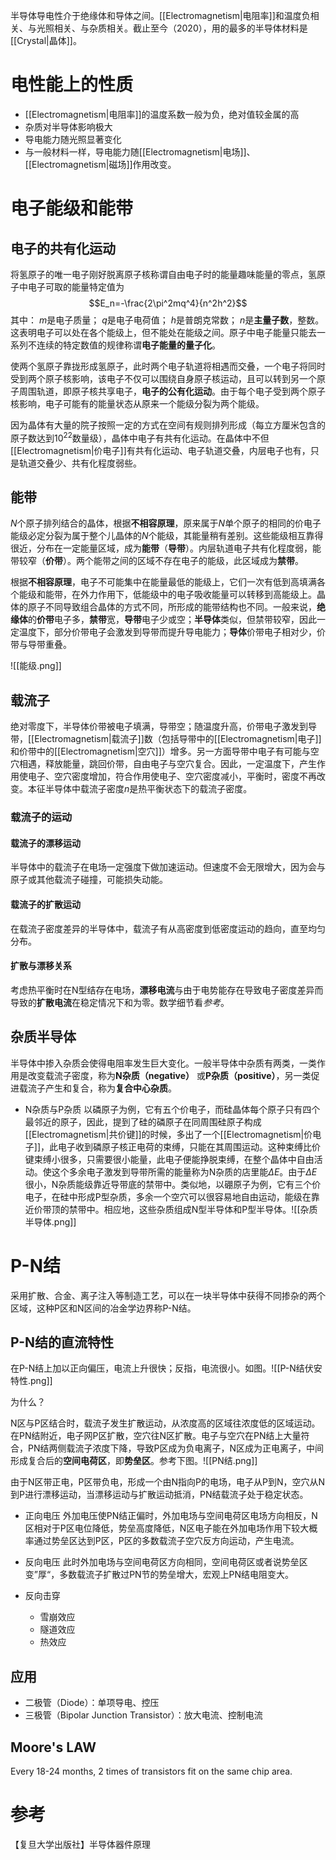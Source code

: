 半导体导电性介于绝缘体和导体之间。[[Electromagnetism|电阻率]]和温度负相关、与光照相关、与杂质相关。截止至今（2020），用的最多的半导体材料是[[Crystal|晶体]]。

# 电性能上的性质
-	[[Electromagnetism|电阻率]]的温度系数一般为负，绝对值较金属的高
-	杂质对半导体影响极大
-	导电能力随光照显著变化
-	与一般材料一样，导电能力随[[Electromagnetism|电场]]、[[Electromagnetism|磁场]]作用改变。

# 电子能级和能带
## 电子的共有化运动
将氢原子的唯一电子刚好脱离原子核称谓自由电子时的能量趣味能量的零点，氢原子中电子可取的能量特定值为
$$E_n=-\frac{2\pi^2mq^4}{n^2h^2}$$
其中：
$m$是电子质量；
$q$是电子电荷值；
$h$是普朗克常数；
$n$是**主量子数**，整数。
这表明电子可以处在各个能级上，但不能处在能级之间。原子中电子能量只能去一系列不连续的特定数值的规律称谓**电子能量的量子化**。

使两个氢原子靠拢形成氢原子，此时两个电子轨道将相遇而交叠，一个电子将同时受到两个原子核影响，该电子不仅可以围绕自身原子核运动，且可以转到另一个原子周围轨道，即原子核共享电子，**电子的公有化运动**。由于每个电子受到两个原子核影响，电子可能有的能量状态从原来一个能级分裂为两个能级。

因为晶体有大量的院子按照一定的方式在空间有规则排列形成（每立方厘米包含的原子数达到$10^{22}$数量级），晶体中电子有共有化运动。在晶体中不但[[Electromagnetism|价电子]]有共有化运动、电子轨道交叠，内层电子也有，只是轨道交叠少、共有化程度弱些。

## 能带
$N$个原子排列结合的晶体，根据**不相容原理**，原来属于$N$单个原子的相同的价电子能级必定分裂为属于整个儿晶体的$N$个能级，其能量稍有差别。这些能级相互靠得很近，分布在一定能量区域，成为**能带**（**导带**）。内层轨道电子共有化程度弱，能带较窄（**价带**）。两个能带之间的区域不存在电子的能级，此区域成为**禁带**。

根据**不相容原理**，电子不可能集中在能量最低的能级上，它们一次有低到高填满各个能级和能带，在外力作用下，低能级中的电子吸收能量可以转移到高能级上。晶体的原子不同导致组合晶体的方式不同，所形成的能带结构也不同。一般来说，**绝缘体**的**价带**电子多，**禁带**宽，**导带**电子少或空；**半导体**类似，但禁带较窄，因此一定温度下，部分价带电子会激发到导带而提升导电能力；**导体**价带电子相对少，价带与导带重叠。

![[能级.png]]

## 载流子
绝对零度下，半导体价带被电子填满，导带空；随温度升高，价带电子激发到导带，[[Electromagnetism|载流子]]数（包括导带中的[[Electromagnetism|电子]]和价带中的[[Electromagnetism|空穴]]）增多。另一方面导带中电子有可能与空穴相遇，释放能量，跳回价带，自由电子与空穴复合。因此，一定温度下，产生作用使电子、空穴密度增加，符合作用使电子、空穴密度减小，平衡时，密度不再改变。本征半导体中载流子密度$n$是热平衡状态下的载流子密度。

### 载流子的运动

#### 载流子的漂移运动
半导体中的载流子在电场一定强度下做加速运动。但速度不会无限增大，因为会与原子或其他载流子碰撞，可能损失动能。

#### 载流子的扩散运动
在载流子密度差异的半导体中，载流子有从高密度到低密度运动的趋向，直至均匀分布。

#### 扩散与漂移关系
考虑热平衡时在N型结存在电场，**漂移电流**与由于电势能存在导致电子密度差异而导致的**扩散电流**在稳定情况下和为零。数学细节看*参考*。

## 杂质半导体
半导体中掺入杂质会使得电阻率发生巨大变化。一般半导体中杂质有两类，一类作用是改变载流子密度，称为**N杂质（negative）** 或**P杂质（positive）**，另一类促进载流子产生和复合，称为**复合中心杂质**。

- N杂质与P杂质
以磷原子为例，它有五个价电子，而硅晶体每个原子只有四个最邻近的原子，因此，提到了硅的磷原子在同周围硅原子构成[[Electromagnetism|共价键]]的时候，多出了一个[[Electromagnetism|价电子]]，此电子收到磷原子核正电荷的束缚，只能在其周围运动。这种束缚比价键束缚小很多，只需要很小能量，此电子便能挣脱束缚，在整个晶体中自由活动。使这个多余电子激发到导带所需的能量称为N杂质的店里能$\Delta{E}$。由于$\Delta{E}$很小，N杂质能级靠近导带底的禁带中。类似地，以硼原子为例，它有三个价电子，在硅中形成P型杂质，多余一个空穴可以很容易地自由运动，能级在靠近价带顶的禁带中。相应地，这些杂质组成N型半导体和P型半导体。![[杂质半导体.png]]

# P-N结
采用扩散、合金、离子注入等制造工艺，可以在一块半导体中获得不同掺杂的两个区域，这种P区和N区间的冶金学边界称P-N结。

## P-N结的直流特性
在P-N结上加以正向偏压，电流上升很快；反指，电流很小。如图。![[P-N结伏安特性.png]]

为什么？

N区与P区结合时，载流子发生扩散运动，从浓度高的区域往浓度低的区域运动。在PN结附近，电子网P区扩散，空穴往N区扩散。电子与空穴在PN结上大量符合，PN结两侧载流子浓度下降，导致P区成为负电离子，N区成为正电离子，中间形成复合后的**空间电荷区**，即**势垒区**。参考下图。![[PN结.png]]

由于N区带正电，P区带负电，形成一个由N指向P的电场，电子从P到N，空穴从N到P进行漂移运动，当漂移运动与扩散运动抵消，PN结载流子处于稳定状态。

- 正向电压
外加电压使PN结正偏时，外加电场与空间电荷区电场方向相反，N区相对于P区电位降低，势垒高度降低，N区电子能在外加电场作用下较大概率通过势垒区达到P区，P区的多数载流子空穴反方向运动，产生电流。

- 反向电压
此时外加电场与空间电荷区方向相同，空间电荷区或者说势垒区变”厚“，多数载流子扩散过PN节的势垒增大，宏观上PN结电阻变大。

- 反向击穿
	- 雪崩效应
	- 隧道效应
	- 热效应

## 应用
- 二极管（Diode）：单项导电、控压
- 三极管（Bipolar Junction Transistor）：放大电流、控制电流

## Moore's LAW
Every 18-24 months, 2 times of transistors fit on the same chip area.

# 参考
【复旦大学出版社】半导体器件原理